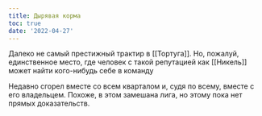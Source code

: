 ```yaml
---
title: Дырявая корма
toc: true
date: '2022-04-27'
---
```


Далеко не самый престижный трактир в [[Тортуга]]. Но, пожалуй, единственное место, где человек с такой репутацией как [[Никель]] может найти кого-нибудь себе в команду

Недавно сгорел вместе со всем кварталом и, судя по всему, вместе с его владельцем. Похоже, в этом замешана лига, но этому пока нет прямых доказательств.